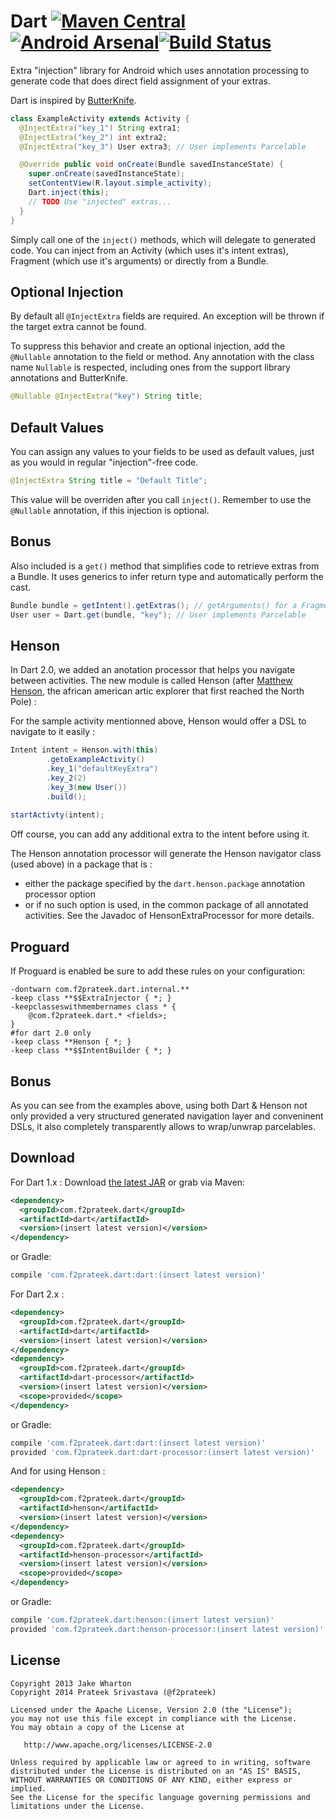 Dart [![Maven Central](https://maven-badges.herokuapp.com/maven-central/com.f2prateek.dart/dart/badge.svg)](https://maven-badges.herokuapp.com/maven-central/com.f2prateek.dart/dart) [![Android Arsenal](https://img.shields.io/badge/Android%20Arsenal-Dart-brightgreen.svg?style=flat)](http://android-arsenal.com/details/1/1444)[![Build Status](https://travis-ci.org/f2prateek/dart.svg?branch=master)](https://travis-ci.org/f2prateek/dart)
============

Extra "injection" library for Android which uses annotation processing to
generate code that does direct field assignment of your extras.

Dart is inspired by [ButterKnife][1].

```java
class ExampleActivity extends Activity {
  @InjectExtra("key_1") String extra1;
  @InjectExtra("key_2") int extra2;
  @InjectExtra("key_3") User extra3; // User implements Parcelable

  @Override public void onCreate(Bundle savedInstanceState) {
    super.onCreate(savedInstanceState);
    setContentView(R.layout.simple_activity);
    Dart.inject(this);
    // TODO Use "injected" extras...
  }
}
```

Simply call one of the `inject()` methods, which will delegate to generated code.
You can inject from an Activity (which uses it's intent extras), Fragment (which use it's arguments)
or directly from a Bundle.

Optional Injection
------------------
By default all `@InjectExtra` fields are required. An exception will be thrown if the target extra cannot be found.

To suppress this behavior and create an optional injection, add the `@Nullable` annotation to the field or method.
Any annotation with the class name `Nullable` is respected, including ones from the support library annotations and ButterKnife.

```java
@Nullable @InjectExtra("key") String title;
```

Default Values
--------------
You can assign any values to your fields to be used as default values, just as you would in regular "injection"-free code.
```java
@InjectExtra String title = "Default Title";
```
This value will be overriden after you call `inject()`. Remember to use the `@Nullable` annotation, if this injection is optional.

Bonus
-----

Also included is a `get()` method that simplifies code to retrieve extras from a Bundle.
It uses generics to infer return type and automatically perform the cast.

```java
Bundle bundle = getIntent().getExtras(); // getArguments() for a Fragment
User user = Dart.get(bundle, "key"); // User implements Parcelable
```

Henson
-----
In Dart 2.0, we added an anotation processor that helps you navigate between activities. 
The new module is called Henson (after [Matthew Henson](https://en.wikipedia.org/wiki/Matthew_Henson), the african american artic explorer that first reached the North Pole) :

For the sample activity mentionned above, Henson would offer a DSL to navigate to it easily : 
```java
Intent intent = Henson.with(this)
        .getoExampleActivity()
        .key_1("defaultKeyExtra")
        .key_2(2)
        .key_3(new User())
        .build();
        
startActivty(intent);
```

Off course, you can add any additional extra to the intent before using it.

The Henson annotation processor will generate the Henson navigator class (used above) in a package that is : 
* either the package specified by the `dart.henson.package` annotation processor option
* or if no such option is used, in the common package of all annotated activities. See the Javadoc of HensonExtraProcessor for more details.


Proguard
--------

If Proguard is enabled be sure to add these rules on your configuration:

```
-dontwarn com.f2prateek.dart.internal.**
-keep class **$$ExtraInjector { *; }
-keepclasseswithmembernames class * {
    @com.f2prateek.dart.* <fields>;
}
#for dart 2.0 only
-keep class **Henson { *; }
-keep class **$$IntentBuilder { *; }
```

Bonus
-----

As you can see from the examples above, using both Dart & Henson not only provided a very structured generated navigation layer and conveninent DSLs, it also completely transparently allows to wrap/unwrap parcelables. 


Download
--------

For Dart 1.x :
Download [the latest JAR][2] or grab via Maven:
```xml
<dependency>
  <groupId>com.f2prateek.dart</groupId>
  <artifactId>dart</artifactId>
  <version>(insert latest version)</version>
</dependency>
```
or Gradle:
```groovy
compile 'com.f2prateek.dart:dart:(insert latest version)'
```

For Dart 2.x :
```xml
<dependency>
  <groupId>com.f2prateek.dart</groupId>
  <artifactId>dart</artifactId>
  <version>(insert latest version)</version>
</dependency>
<dependency>
  <groupId>com.f2prateek.dart</groupId>
  <artifactId>dart-processor</artifactId>
  <version>(insert latest version)</version>
  <scope>provided</scope>
</dependency>
```
or Gradle:
```groovy
compile 'com.f2prateek.dart:dart:(insert latest version)'
provided 'com.f2prateek.dart:dart-processor:(insert latest version)'
```

And for using Henson : 
```xml
<dependency>
  <groupId>com.f2prateek.dart</groupId>
  <artifactId>henson</artifactId>
  <version>(insert latest version)</version>
</dependency>
<dependency>
  <groupId>com.f2prateek.dart</groupId>
  <artifactId>henson-processor</artifactId>
  <version>(insert latest version)</version>
  <scope>provided</scope>
</dependency>
```
or Gradle:
```groovy
compile 'com.f2prateek.dart:henson:(insert latest version)'
provided 'com.f2prateek.dart:henson-processor:(insert latest version)'
```
License
-------

    Copyright 2013 Jake Wharton
    Copyright 2014 Prateek Srivastava (@f2prateek)

    Licensed under the Apache License, Version 2.0 (the "License");
    you may not use this file except in compliance with the License.
    You may obtain a copy of the License at

       http://www.apache.org/licenses/LICENSE-2.0

    Unless required by applicable law or agreed to in writing, software
    distributed under the License is distributed on an "AS IS" BASIS,
    WITHOUT WARRANTIES OR CONDITIONS OF ANY KIND, either express or implied.
    See the License for the specific language governing permissions and
    limitations under the License.


 [1]: http://jakewharton.github.io/butterknife/
 [2]: http://repository.sonatype.org/service/local/artifact/maven/redirect?r=central-proxy&g=com.f2prateek.dart&a=dart&v=LATEST
